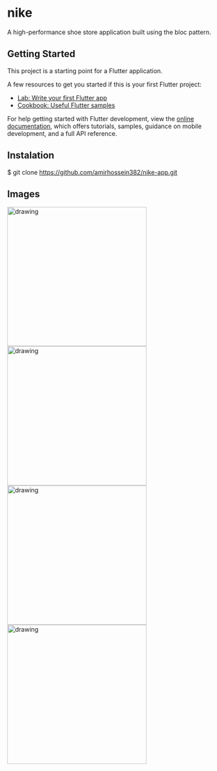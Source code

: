 # nike

A high-performance shoe store application built using the bloc pattern.

## Getting Started

This project is a starting point for a Flutter application.

A few resources to get you started if this is your first Flutter project:

- [Lab: Write your first Flutter app](https://docs.flutter.dev/get-started/codelab)
- [Cookbook: Useful Flutter samples](https://docs.flutter.dev/cookbook)

For help getting started with Flutter development, view the
[online documentation](https://docs.flutter.dev/), which offers tutorials,
samples, guidance on mobile development, and a full API reference.

## Instalation
$ git clone https://github.com/amirhossein382/nike-app.git

## Images
<img src=https://github.com/user-attachments/assets/0866ceff-9476-4ea4-8639-94da9c81a823 alt="drawing" width="320"/>
<img src=https://github.com/user-attachments/assets/3ffb4604-b3a3-4d80-8b15-e27ed9e84bc9 alt="drawing" width="320"/>
<img src=https://github.com/user-attachments/assets/56fc4ebd-f565-4cf2-9420-f935f8356012 alt="drawing" width="320"/>
<img src=https://github.com/user-attachments/assets/c4491734-b28b-4ca1-b5c0-3bf942a8478c alt="drawing" width="320"/>


